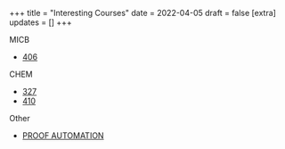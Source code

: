 +++
title = "Interesting Courses"
date = 2022-04-05
draft = false
[extra]
updates = []
+++

MICB
- [406](https://www.microbiology.ubc.ca/sites/default/files/roles/drupal_jean/Overview_MICB_406_2013.pdf)

CHEM
- [327](https://www.chem.ubc.ca/chemistry-327-introduction-materials-chemistry-2)
- [410](https://courses.students.ubc.ca/cs/courseschedule?pname=subjarea&tname=subj-course&dept=CHEM&course=410)

Other
- [PROOF AUTOMATION](https://dependenttyp.es/classes/598sp2022.html)
